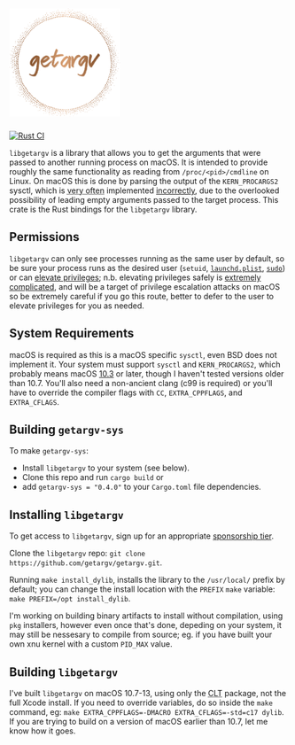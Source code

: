 <h1><img src="logo.svg" width="200" alt="getargv"></h1>

[![Rust CI](https://github.com/getargv/getargv-sys/actions/workflows/rust.yml/badge.svg)](https://github.com/getargv/getargv-sys/actions/workflows/rust.yml)

`libgetargv` is a library that allows you to get the arguments that were passed to another running process on macOS. It is intended to provide roughly the same functionality as reading from `/proc/<pid>/cmdline` on Linux. On macOS this is done by parsing the output of the `KERN_PROCARGS2` sysctl, which is <abbr title="always, in my observation">very often</abbr> implemented [incorrectly](https://getargv.narzt.cam/hallofshame.html), due to the overlooked possibility of leading empty arguments passed to the target process. This crate is the Rust bindings for the `libgetargv` library.

## Permissions

`libgetargv` can only see processes running as the same user by default, so be sure your process runs as the desired user (`setuid`, [`launchd.plist`](x-man-page://launchd.plist), [`sudo`](x-man-page://sudo)) or can [elevate privileges](https://developer.apple.com/library/archive/documentation/Security/Conceptual/SecureCodingGuide/Articles/AccessControl.html); n.b. elevating privileges safely is [extremely complicated](https://developer.apple.com/forums/thread/708765), and will be a target of privilege escalation attacks on macOS so be extremely careful if you go this route, better to defer to the user to elevate privileges for you as needed.

## System Requirements

macOS is required as this is a macOS specific `sysctl`, even BSD does not implement it. Your system must support `sysctl` and `KERN_PROCARGS2`, which probably means macOS [10.3](https://github.com/CamJN/xnu/blob/b52f6498893f78b034e2e00b86a3e146c3720649/bsd/sys/sysctl.h#L332) or later, though I haven't tested versions older than 10.7. You'll also need a non-ancient clang (c99 is required) or you'll have to override the compiler flags with `CC`, `EXTRA_CPPFLAGS`, and `EXTRA_CFLAGS`.

## Building `getargv-sys`

To make `getargv-sys`:

 - Install `libgetargv` to your system (see below).
 - Clone this repo and run `cargo build` or
 - add `getargv-sys = "0.4.0"` to your `Cargo.toml` file dependencies.

## Installing `libgetargv`

To get access to `libgetargv`, sign up for an appropriate [sponsorship tier](https://github.com/sponsors/CamJN).

Clone the `libgetargv` repo: `git clone https://github.com/getargv/getargv.git`.

Running `make install_dylib`, installs the library to the `/usr/local/` prefix by default; you can change the install location with the `PREFIX` `make` variable: `make PREFIX=/opt install_dylib`.

I'm working on building binary artifacts to install without compilation, using `pkg` installers, however even once that's done, depeding on your system, it may still be nessesary to compile from source; eg. if you have built your own xnu kernel with a custom `PID_MAX` value.

## Building `libgetargv`
I've built `libgetargv` on macOS 10.7-13, using only the <abbr title="Command Line Tools">CLT</abbr> package, not the full Xcode install. If you need to override variables, do so inside the `make` command, eg: `make EXTRA_CPPFLAGS=-DMACRO EXTRA_CFLAGS=-std=c17 dylib`. If you are trying to build on a version of macOS earlier than 10.7, let me know how it goes.
